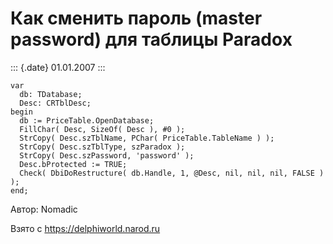 Как сменить пароль (master password) для таблицы Paradox
========================================================

::: {.date}
01.01.2007
:::

    var
      db: TDatabase;
      Desc: CRTblDesc;
    begin
      db := PriceTable.OpenDatabase;
      FillChar( Desc, SizeOf( Desc ), #0 );
      StrCopy( Desc.szTblName, PChar( PriceTable.TableName ) );
      StrCopy( Desc.szTblType, szParadox );
      StrCopy( Desc.szPassword, 'password' );
      Desc.bProtected := TRUE;
      Check( DbiDoRestructure( db.Handle, 1, @Desc, nil, nil, nil, FALSE ) );
    end;

Автор: Nomadic

Взято с <https://delphiworld.narod.ru>
